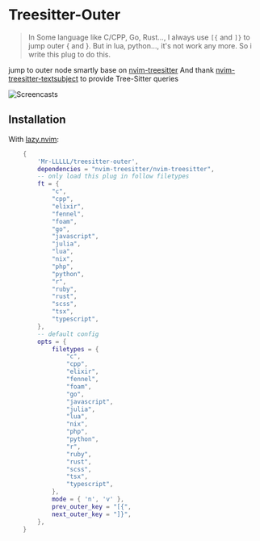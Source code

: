 # Treesitter-Outer

> In Some language like C/CPP, Go, Rust..., I always use `[{` and `]}` to jump outer { and }. But in lua, python..., it's not work any more. So i write this plug to do this.

jump to outer node smartly base on [nvim-treesitter](https://github.com/nvim-treesitter/nvim-treesitter) And thank [nvim-treesitter-textsubject](https://github.com/RRethy/nvim-treesitter-textsubjects) to provide Tree-Sitter queries

![Screencasts](https://github.com/Mr-LLLLL/media/tree/master/treesitter-outer/outer.gif)

## Installation

With [lazy.nvim](https://github.com/folk/lazy.nvim):

``` lua
    {
        'Mr-LLLLL/treesitter-outer',
        dependencies = "nvim-treesitter/nvim-treesitter",
        -- only load this plug in follow filetypes
        ft = {
            "c",
            "cpp",
            "elixir",
            "fennel",
            "foam",
            "go",
            "javascript",
            "julia",
            "lua",
            "nix",
            "php",
            "python",
            "r",
            "ruby",
            "rust",
            "scss",
            "tsx",
            "typescript",
        },
        -- default config
        opts = {
            filetypes = {
                "c",
                "cpp",
                "elixir",
                "fennel",
                "foam",
                "go",
                "javascript",
                "julia",
                "lua",
                "nix",
                "php",
                "python",
                "r",
                "ruby",
                "rust",
                "scss",
                "tsx",
                "typescript",
            },
            mode = { 'n', 'v' },
            prev_outer_key = "[{",
            next_outer_key = "]}",
        },
    }
```
